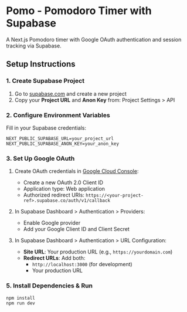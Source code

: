 # Pomo - Pomodoro Timer with Supabase

A Next.js Pomodoro timer with Google OAuth authentication and session tracking via Supabase.

## Setup Instructions

### 1. Create Supabase Project

1. Go to [supabase.com](https://supabase.com) and create a new project
2. Copy your **Project URL** and **Anon Key** from: Project Settings > API

### 2. Configure Environment Variables
   Fill in your Supabase credentials:
   ```env
   NEXT_PUBLIC_SUPABASE_URL=your_project_url
   NEXT_PUBLIC_SUPABASE_ANON_KEY=your_anon_key
   ```

### 3. Set Up Google OAuth

1. Create OAuth credentials in [Google Cloud Console](https://console.cloud.google.com/apis/credentials):
   - Create a new OAuth 2.0 Client ID
   - Application type: Web application
   - Authorized redirect URIs: `https://<your-project-ref>.supabase.co/auth/v1/callback`

2. In Supabase Dashboard > Authentication > Providers:
   - Enable Google provider
   - Add your Google Client ID and Client Secret

3. In Supabase Dashboard > Authentication > URL Configuration:
   - **Site URL**: Your production URL (e.g., `https://yourdomain.com`)
   - **Redirect URLs**: Add both:
     - `http://localhost:3000` (for development)
     - Your production URL

### 5. Install Dependencies & Run

```bash
npm install
npm run dev
```
